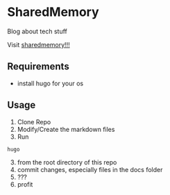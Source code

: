 # SharedMemory

Blog about tech stuff

Visit [sharedmemory!!!](https://braunbearded.github.io/sharedmemory/)

## Requirements

- install hugo for your os

## Usage

1. Clone Repo
2. Modify/Create the markdown files
3. Run
```
hugo
```
3. from the root directory of this repo
4. commit changes, especially files in the docs folder
5. ???
6. profit
